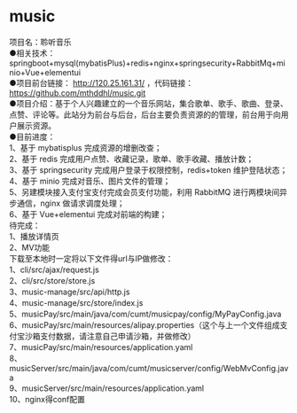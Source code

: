 # music
项目名：聆听音乐<br>
●相关技术：springboot+mysql(mybatisPlus)+redis+nginx+springsecurity+RabbitMq+minio+Vue+elementui<br>
●项目前台链接： http://120.25.161.31/ ，代码链接： https://github.com/mthddhl/music.git<br>
●项目介绍：基于个人兴趣建立的一个音乐网站，集合歌单、歌手、歌曲、登录、点赞、评论等。此站分为前台与后台，后台主要负责资源的的管理，前台用于向用户展示资源。<br>
●目前进度：<br>
1、基于 mybatisplus 完成资源的增删改查；<br>
2、基于 redis 完成用户点赞、收藏记录，歌单、歌手收藏、播放计数；<br>
3、基于 springsecurity 完成用户登录于权限控制，redis+token 维护登陆状态；<br>
4、基于 minio 完成对音乐、图片文件的管理；<br>
5、另建模块接入支付宝支付完成会员支付功能，利用 RabbitMQ 进行两模块间异步通信，nginx 做请求调度处理；<br>
6、基于 Vue+elementui 完成对前端的构建；<br>
待完成：<br>
1、播放详情页<br>
2、MV功能<br>
下载至本地时一定将以下文件得url与IP做修改：<br>
1、cli/src/ajax/request.js<br>
2、cli/src/store/store.js<br>
3、music-manage/src/api/http.js<br>
4、music-manage/src/store/index.js<br>
5、musicPay/src/main/java/com/cumt/musicpay/config/MyPayConfig.java<br>
6、musicPay/src/main/resources/alipay.properties（这个与上一个文件组成支付宝沙箱支付数据，请注意自己申请沙箱，并做修改）<br>
7、musicPay/src/main/resources/application.yaml<br>
8、musicServer/src/main/java/com/cumt/musicserver/config/WebMvConfig.java<br>
9、musicServer/src/main/resources/application.yaml<br>
10、nginx得conf配置<br>
